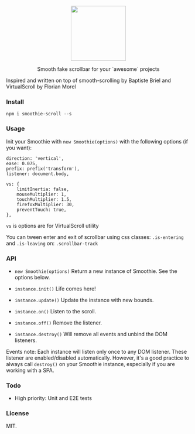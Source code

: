 <p align="center">
  <a href="https://github.com/sndrgb/smoothie">
    <img width="150" src="https://raw.githubusercontent.com/sndrgb/smoothie/master/smoothie.png">
  </a>
  <p align="center">Smooth fake scrollbar for your `awesome` projects</p>
</p>

Inspired and written on top of smooth-scrolling by Baptiste Briel and VirtualScroll by Florian Morel

### Install
```
npm i smoothie-scroll --s
```

### Usage

Init your Smoothie with `new Smoothie(options)` with the following options (if you want):
```
direction: 'vertical',
ease: 0.075,
prefix: prefix('transform'),
listener: document.body,

vs: {
    limitInertia: false,
    mouseMultiplier: 1,
    touchMultiplier: 1.5,
    firefoxMultiplier: 30,
    preventTouch: true,
},
```

`vs` is options are for VirtualScroll utility

You can tween enter and exit of scrollbar using css classes:
`.is-entering` and `.is-leaving` on:
`.scrollbar-track`

### API
- `new Smoothie(options)`
Return a new instance of Smoothie. See the options below.

- `instance.init()`
Life comes here!

- `instance.update()`
Update the instance with new bounds.

- `instance.on()`
Listen to the scroll.

- `instance.off()`
Remove the listener.

- `instance.destroy()`
Will remove all events and unbind the DOM listeners.

Events note:
Each instance will listen only once to any DOM listener. These listener are enabled/disabled automatically. However, it's a good practice to always call `destroy()` on your Smoothie instance, especially if you are working with a SPA.

### Todo
- High priority: Unit and E2E tests

### License
MIT.
